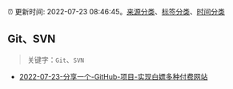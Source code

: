 :alarm_clock: 更新时间: 2022-07-23 08:46:45。[来源分类](../README.md)、[标签分类](../TAGS.md)、[时间分类](../TIMELINE.md)

## Git、SVN


> 关键字：`Git`、`SVN`



- [2022-07-23-分享一个-GitHub-项目-实现白嫖多种付费网站](https://www.v2ex.com/t/868210) 